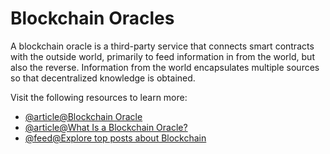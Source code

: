 # Blockchain Oracles

A blockchain oracle is a third-party service that connects smart contracts with the outside world, primarily to feed information in from the world, but also the reverse. Information from the world encapsulates multiple sources so that decentralized knowledge is obtained.

Visit the following resources to learn more:

- [@article@Blockchain Oracle](https://en.wikipedia.org/wiki/Blockchain_oracle)
- [@article@What Is a Blockchain Oracle?](https://chain.link/education/blockchain-oracles)
- [@feed@Explore top posts about Blockchain](https://app.daily.dev/tags/blockchain?ref=roadmapsh)
